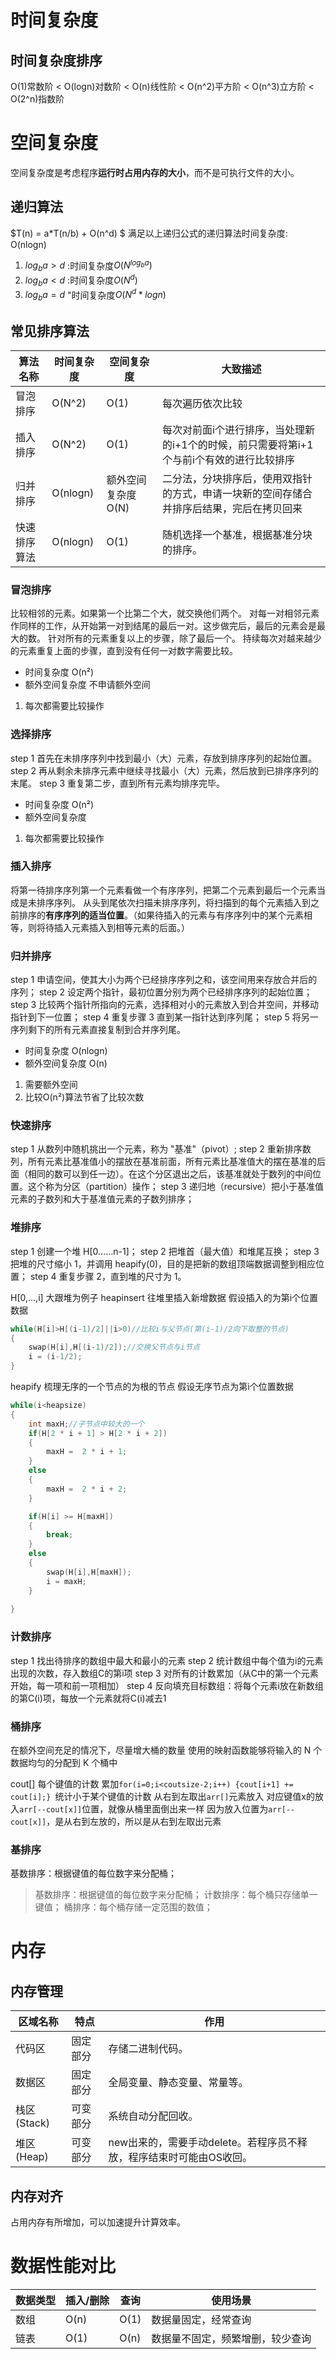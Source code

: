# 时间复杂度
## 时间复杂度排序
O(1)常数阶 < O(logn)对数阶 < O(n)线性阶 < O(n^2)平方阶 < O(n^3)立方阶 < O(2^n)指数阶
# 空间复杂度
空间复杂度是考虑程序**运行时占用内存的大小**，而不是可执行文件的大小。

## 递归算法
$T(n) = a*T(n/b) + O(n^d) $
满足以上递归公式的递归算法时间复杂度: O(nlogn)
1. $log_ba>d$ :时间复杂度$O(N^{log_ba})$
2. $log_ba<d$ :时间复杂度$O(N^d)$
3. $log_ba=d$ "时间复杂度$O(N^d*logn)$

## 常见排序算法
算法名称|时间复杂度|空间复杂度|大致描述
-|-|-|-
冒泡排序|O(N^2)|O(1)|每次遍历依次比较|
插入排序|O(N^2)|O(1)|每次对前面i个进行排序，当处理新的i+1个的时候，前只需要将第i+1个与前i个有效的进行比较排序
归并排序|O(nlogn)|额外空间复杂度O(N)|二分法，分块排序后，使用双指针的方式，申请一块新的空间存储合并排序后结果，完后在拷贝回来
快速排序算法|O(nlogn)|O(1)|随机选择一个基准，根据基准分块的排序。

### 冒泡排序
比较相邻的元素。如果第一个比第二个大，就交换他们两个。
对每一对相邻元素作同样的工作，从开始第一对到结尾的最后一对。这步做完后，最后的元素会是最大的数。
针对所有的元素重复以上的步骤，除了最后一个。
持续每次对越来越少的元素重复上面的步骤，直到没有任何一对数字需要比较。
- 时间复杂度 O(n²)
- 额外空间复杂度 不申请额外空间
1. 每次都需要比较操作
### 选择排序
step 1 首先在未排序序列中找到最小（大）元素，存放到排序序列的起始位置。
step 2 再从剩余未排序元素中继续寻找最小（大）元素，然后放到已排序序列的末尾。
step 3 重复第二步，直到所有元素均排序完毕。
- 时间复杂度 O(n²)
- 额外空间复杂度 
1. 每次都需要比较操作
### 插入排序
将第一待排序序列第一个元素看做一个有序序列，把第二个元素到最后一个元素当成是未排序序列。
从头到尾依次扫描未排序序列，将扫描到的每个元素插入到之前排序的**有序序列的适当位置**。（如果待插入的元素与有序序列中的某个元素相等，则将待插入元素插入到相等元素的后面。）
### 归并排序
step 1 申请空间，使其大小为两个已经排序序列之和，该空间用来存放合并后的序列；
step 2 设定两个指针，最初位置分别为两个已经排序序列的起始位置；
step 3 比较两个指针所指向的元素，选择相对小的元素放入到合并空间，并移动指针到下一位置；
step 4 重复步骤 3 直到某一指针达到序列尾；
step 5 将另一序列剩下的所有元素直接复制到合并序列尾。
- 时间复杂度 O(nlogn)
- 额外空间复杂度 O(n)
1. 需要额外空间
2. 比较O(n²)算法节省了比较次数
### 快速排序
step 1 从数列中随机挑出一个元素，称为 "基准"（pivot）;
step 2 重新排序数列，所有元素比基准值小的摆放在基准前面，所有元素比基准值大的摆在基准的后面（相同的数可以到任一边）。在这个分区退出之后，该基准就处于数列的中间位置。这个称为分区（partition）操作；
step 3 递归地（recursive）把小于基准值元素的子数列和大于基准值元素的子数列排序；
### 堆排序
step 1 创建一个堆 H[0……n-1]；
step 2 把堆首（最大值）和堆尾互换；
step 3 把堆的尺寸缩小 1，并调用 heapify(0)，目的是把新的数组顶端数据调整到相应位置；
step 4 重复步骤 2，直到堆的尺寸为 1。

H[0,...,i] 大跟堆为例子
heapinsert 往堆里插入新增数据
假设插入的为第i个位置数据
```c++
while(H[i]>H[(i-1)/2]||i>0)//比较i与父节点(第(i-1)/2向下取整的节点)
{
    swap(H[i],H[(i-1)/2]);//交换父节点与i节点
    i = (i-1/2);
}
```
heapify 梳理无序的一个节点的为根的节点
假设无序节点为第i个位置数据
```c++
while(i<heapsize)
{
    int maxH;//子节点中较大的一个
    if(H[2 * i + 1] > H[2 * i + 2])
    {
        maxH =  2 * i + 1;
    }
    else
    {
        maxH =  2 * i + 2;
    }

    if(H[i] >= H[maxH])
    {
        break;
    }    
    else
    {
        swap(H[i],H[maxH]);
        i = maxH;
    }
    
}
```
### 计数排序
step 1 找出待排序的数组中最大和最小的元素
step 2 统计数组中每个值为i的元素出现的次数，存入数组C的第i项
step 3 对所有的计数累加（从C中的第一个元素开始，每一项和前一项相加）
step 4 反向填充目标数组：将每个元素i放在新数组的第C(i)项，每放一个元素就将C(i)减去1
### 桶排序
在额外空间充足的情况下，尽量增大桶的数量
使用的映射函数能够将输入的 N 个数据均匀的分配到 K 个桶中

cout[] 每个键值的计数
累加`for(i=0;i<coutsize-2;i++) {cout[i+1] += cout[i];} `统计小于某个键值的计数
从右到左取出`arr[]`元素放入 对应键值x的放入`arr[--cout[x]]`位置，就像从桶里面倒出来一样
因为放入位置为`arr[--cout[x]]`，是从右到左放的，所以是从右到左取出元素
### 基排序
基数排序：根据键值的每位数字来分配桶；
> 基数排序：根据键值的每位数字来分配桶；
  计数排序：每个桶只存储单一键值；
  桶排序：每个桶存储一定范围的数值；



# 内存
## 内存管理
区域名称|特点|作用
-|-|-
代码区|固定部分|存储二进制代码。
数据区|固定部分|全局变量、静态变量、常量等。
栈区(Stack) |可变部分|系统自动分配回收。
堆区(Heap)|可变部分|new出来的，需要手动delete。若程序员不释放，程序结束时可能由OS收回。


## 内存对齐
占用内存有所增加，可以加速提升计算效率。

# 数据性能对比

数据类型|插入/删除|查询|使用场景
-|-|-|-
数组|O(n)|O(1)|数据量固定，经常查询
链表|O(1)|O(n)|数据量不固定，频繁增删，较少查询
